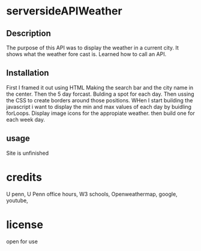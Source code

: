 # serversideAPIWeather

## Description
The purpose of this API was to display the weather in a current city. It shows what the weather fore cast is. Learned how to call an API.

## Installation
First I framed it out using HTML Making the search bar and the city name in the center. Then the 5 day forcast. Bulding a spot for each day. Then ussing the CSS to create borders around those positions. WHen I start building the javascript i want to display the min and max values of each day by buidling forLoops. Display image icons for the appropiate weather. then build one for each week day.

## usage

Site is unfinished

# credits
U penn, U Penn office hours, W3 schools, Openweathermap, google, youtube,

# license
open for use